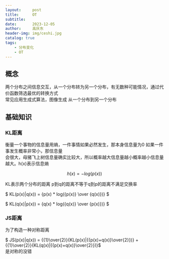 ```yaml
---
layout:     post
title:      OT
subtitle:   
date:       2023-12-05
author:     高庆东
header-img: img/ceshi.jpg
catalog: true
tags:
    - 分布变化
    - OT
---
```


## 概念
两个分布之间信息交互，从一个分布转为另一个分布，有无数种可能情况，通过代价函数筛选最优的转换方式  
常见应用生成式算法，图像生成 从一个分布到另一个分布  

## 基础知识

### KL距离
衡量一个事物的信息量用熵，一件事情如果必然发生，那本身信息量为0 如果一件事发生概率非常小，那信息量  
会很大，母猪飞上树信息量确实比较大，所以概率越大信息量越小概率越小信息量越大。h(x)表示信息熵   

$$h(x)=-log(p(x))$$

KL表示两个分布的距离 p到q的距离不等于q到p的距离不满足交换率

$ KL(p(x)\|q(x)) = {p(x) * log({p(x)} \over {q(x)})} $   

$ KL(q(x)\|p(x)) = {q(x) * log({q(x)} \over {p(x)})} $ 

### JS距离
为了构造一种对称距离

$ JS(p(x)\|q(x)) = {{1}\over{2}}{KL(p(x)\|{{p(x)+q(x)}\over{2}})} + {{1}\over{2}}{KL(q(x)\|{{p(x)+q(x)}\over{2}})}$  
是对称的没错

